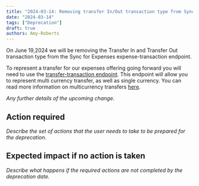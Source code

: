 ```yaml
---
title: "2024-03-14: Removing transfer In/Out transaction type from Sync for Expenses "
date: "2024-03-14"
tags: ["Deprecation"]
draft: true
authors: Amy-Roberts
---
```

On June 19,2024 we will be removing the Transfer In and Transfer Out transaction type from the Sync for Expenses expense-transaction endpoint. 

To represent a transfer for our expenses offering going forward you will need to use the [transfer-transaction endpoint](link). This endpoint will allow you to represent multi currency transfer, as well as single currency. You can read more information on multicurrency transfers [here](https://docs.codat.io/expenses/fx-management#transfers).

_Any further details of the upcoming change._

## Action required

_Describe the set of actions that the user needs to take to be prepared for the deprecation._

## Expected impact if no action is taken

_Describe what happens if the required actions are not completed by the deprecation date._ 
